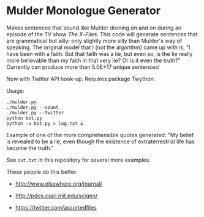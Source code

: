 Mulder Monologue Generator
========================

Makes sentences that sound like Mulder droning on and on during an
episode of the TV show _The X-Files._ This code will generate
sentences that are grammatical but silly: only slightly more silly
than Mulder's way of speaking. The original model that I (not the
algorithm) came up with is, "I have been with a faith. But that faith
was a lie, but even so, is the lie really more believable than my
faith in that very lie? Or is it even the truth?" Currently can
produce more than 5.0E+17 unique sentences!

Now with Twitter API hook-up. Requires package Twython.

Usage:

    ./mulder.py
    ./mulder.py --count
    ./mulder.py --twitter
    python bot.py
    python -u bot.py > log.txt &

Example of one of the more comprehensible quotes generated: "My belief
is revealed to be a lie, even though the existence of extraterrestrial
life has become the truth."

See `out.txt` in this repository for several more examples.

These people do this better:

* http://www.elsewhere.org/journal/

* http://pdos.csail.mit.edu/scigen/

* https://twitter.com/assortedfiles
